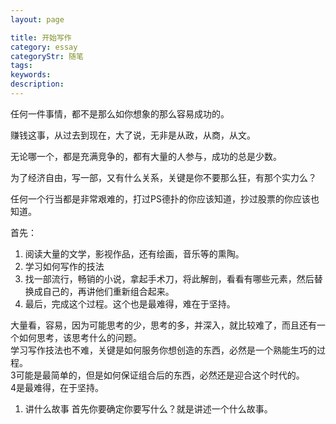 ```yaml
---
layout: page

title: 开始写作
category: essay
categoryStr: 随笔
tags: 
keywords: 
description: 
---
```


任何一件事情，都不是那么如你想象的那么容易成功的。

赚钱这事，从过去到现在，大了说，无非是从政，从商，从文。

无论哪一个，都是充满竞争的，都有大量的人参与，成功的总是少数。

为了经济自由，写一部，又有什么关系，关键是你不要那么狂，有那个实力么？

任何一个行当都是非常艰难的，打过PS德扑的你应该知道，抄过股票的你应该也知道。

首先：  
1. 阅读大量的文学，影视作品，还有绘画，音乐等的熏陶。  
2. 学习如何写作的技法  
3. 找一部流行，畅销的小说，拿起手术刀，将此解剖，看看有哪些元素，然后替换成自己的，再讲他们重新组合起来。  
4. 最后，完成这个过程。这个也是最难得，难在于坚持。  

大量看，容易，因为可能思考的少，思考的多，并深入，就比较难了，而且还有一个如何思考，该思考什么的问题。  
学习写作技法也不难，关键是如何服务你想创造的东西，必然是一个熟能生巧的过程。  
3可能是最简单的，但是如何保证组合后的东西，必然还是迎合这个时代的。  
4是最难得，在于坚持。


1. 讲什么故事
首先你要确定你要写什么？就是讲述一个什么故事。



